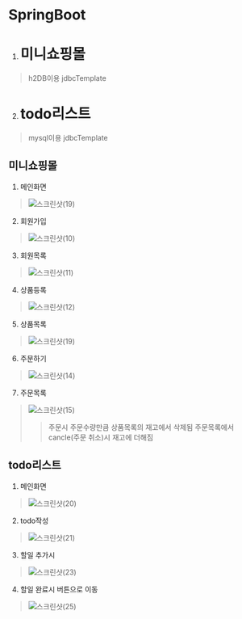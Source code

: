 # SpringBoot
1. # 미니쇼핑몰
>h2DB이용 jdbcTemplate
2. # todo리스트
>mysql이용 jdbcTemplate

## 미니쇼핑몰
1. 메인화면
>![스크린샷(19)](https://user-images.githubusercontent.com/60220562/91001249-24370800-e606-11ea-96a1-81505d0f3994.png)
2. 회원가입
>![스크린샷(10)](https://user-images.githubusercontent.com/60220562/91001347-6e1fee00-e606-11ea-9a00-97f5e70d840b.png)
3. 회원목록
>![스크린샷(11)](https://user-images.githubusercontent.com/60220562/91001377-84c64500-e606-11ea-8523-d62dc75d4a97.png)
4. 상품등록
>![스크린샷(12)](https://user-images.githubusercontent.com/60220562/91001414-a0c9e680-e606-11ea-8bc7-542cffd1ea4d.png)
5. 상품목록
>![스크린샷(19)](https://user-images.githubusercontent.com/60220562/91001458-b4754d00-e606-11ea-8014-7de302c38053.png)
6. 주문하기
>![스크린샷(14)](https://user-images.githubusercontent.com/60220562/91001502-d66ecf80-e606-11ea-9356-bdc48773c769.png)
7. 주문목록
>![스크린샷(15)](https://user-images.githubusercontent.com/60220562/91001540-f2727100-e606-11ea-8339-2c842b6ebb9c.png)
>>주문시 주문수량만큼 상품목록의 재고에서 삭제됨
>>주문목록에서 cancle(주문 취소)시 재고에 더해짐




## todo리스트
1. 메인화면
>![스크린샷(20)](https://user-images.githubusercontent.com/60220562/91276362-6ace6300-e7bc-11ea-9ba2-4b2b3a903a83.png)
2. todo작성
>![스크린샷(21)](https://user-images.githubusercontent.com/60220562/91276545-abc67780-e7bc-11ea-9347-696c924c0abd.png)
3. 할일 추가시
>![스크린샷(23)](https://user-images.githubusercontent.com/60220562/91276677-d1ec1780-e7bc-11ea-96ed-3e2b24990da0.png)
4. 할일 완료시 버튼으로 이동
>![스크린샷(25)](https://user-images.githubusercontent.com/60220562/91276741-e29c8d80-e7bc-11ea-9c21-45bb7fab055a.png)
